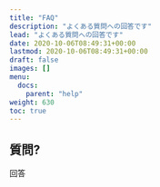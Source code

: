 ```yaml
---
title: "FAQ"
description: "よくある質問への回答です"
lead: "よくある質問への回答です"
date: 2020-10-06T08:49:31+00:00
lastmod: 2020-10-06T08:49:31+00:00
draft: false
images: []
menu:
  docs:
    parent: "help"
weight: 630
toc: true
---
```


## 質問?

回答